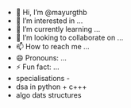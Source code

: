 - 👋 Hi, I’m @mayurgthb
- 👀 I’m interested in ...
- 🌱 I’m currently learning ...
- 💞️ I’m looking to collaborate on ...
- 📫 How to reach me ...
- 😄 Pronouns: ...
- ⚡ Fun fact: ...
- specialisations -
- dsa in python + c+++
- algo dats structures 
<!---
mayurgthb/mayurgthb is a ✨ special ✨ repository because its `README.md` (this file) appears on your GitHub profile.
You can click the Preview link to take a look at your changes.
--->
